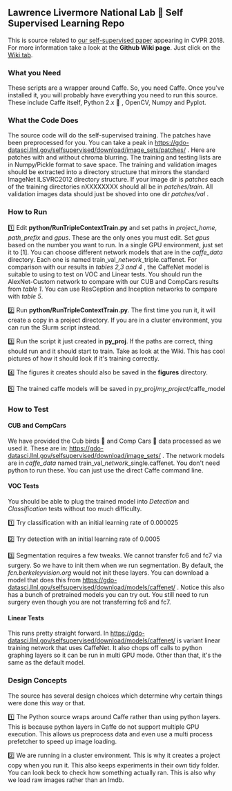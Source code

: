 ## Lawrence Livermore National Lab :sunrise_over_mountains: Self Supervised Learning Repo
This is source related to [our self-supervised paper](https://arxiv.org/abs/1711.06379) appearing in CVPR 2018. For more information take a look at the **Github Wiki page**. Just click on the [Wiki tab](https://github.com/LLNL/selfsupervised/wiki).
### What you Need
These scripts are a wrapper around Caffe. So, you need Caffe. Once you've installed it, you will probably have everything you need to run this source. These include Caffe itself, Python 2.x :snake: , OpenCV, Numpy and Pyplot. 
### What the Code Does
The source code will do the self-supervised training. The patches have been preprocessed for you. You can take a peak in https://gdo-datasci.llnl.gov/selfsupervised/download/image_sets/patches/ . Here are patches with and without chroma blurring. The training and testing lists are in Numpy/Pickle format to save space. The training and validation images should be extracted into a directory structure that mirrors the standard ImageNet ILSVRC2012 directory structure. If your image dir is *patches* each of the training directories nXXXXXXXX should all be in *patches/train*. All validation images data should just be shoved into one dir *patches/val* .
### How to Run
:one: Edit **python/RunTripleContextTrain.py** and set paths in *project_home*, *path_prefix* and *gpus*. These are the only ones you must edit. Set *gpus* based on the number you want to run. In a single GPU environment, just set it to [1]. You can choose different network models that are in the *caffe_data* directory. Each one is named train_val_*network*_triple.caffenet. For comparison with our results in *tables 2,3 and 4* , the CaffeNet model is suitable to using to test on VOC and Linear tests. You should run the AlexNet-Custom network to compare with our CUB and CompCars results from *table 1*. You can use ResCeption and Inception networks to compare with *table 5*. 

:two: Run **python/RunTripleContextTrain.py**. The first time you run it, it will create a copy in a project directory. If you are in a cluster environment, you can run the Slurm script instead. 

:three: Run the script it just created in **py_proj**. If the paths are correct, thing should run and it should start to train. Take as look at the Wiki. This has cool pictures of how it should look if it's training correctly.

:four: The figures it creates should also be saved in the **figures** directory.

:five: The trained caffe models will be saved in py_proj/*my_project*/caffe_model
### How to Test
#### CUB and CompCars
We have provided the Cub birds :hatched_chick: and Comp Cars :car: data processed as we used it. These are in: https://gdo-datasci.llnl.gov/selfsupervised/download/image_sets/ . The network models are in *caffe_data* named train_val_*network*_single.caffenet.  You don't need python to run these. You can just use the direct Caffe command line. 
#### VOC Tests
You should be able to plug the trained model into *Detection* and *Classification* tests without too much difficulty. 

:one: Try classification with an initial learning rate of 0.000025

:two: Try detection with an initial learning rate of 0.0005

:three: Segmentation requires a few tweaks. We cannot transfer fc6 and fc7 via surgery. So we have to init them when we run segmentation. By default, the *fcn.berkeleyvision.org* would not init these layers. You can download a model that does this from https://gdo-datasci.llnl.gov/selfsupervised/download/models/caffenet/ . Notice this also has a bunch of pretrained models you can try out.  You still need to run surgery even though you are not transferring fc6 and fc7. 
#### Linear Tests
This runs pretty straight forward. In https://gdo-datasci.llnl.gov/selfsupervised/download/models/caffenet/ is variant linear training network that uses CaffeNet. It also chops off calls to python graphing layers so it can be run in multi GPU mode. Other than that, it's the same as the default model. 
### Design Concepts
The source has several design choices which determine why certain things were done this way or that. 

:one: The Python source wraps around Caffe rather than using python layers. This is because python layers in Caffe do not support multiple GPU execution. This allows us preprocess data and even use a multi process prefetcher  to speed up image loading. 

:two: We are running in a cluster environment. This is why it creates a project copy when you run it. This also keeps experiments in their own tidy folder. You can look beck to check how something actually ran. This is also why we load raw images rather than an lmdb.  

